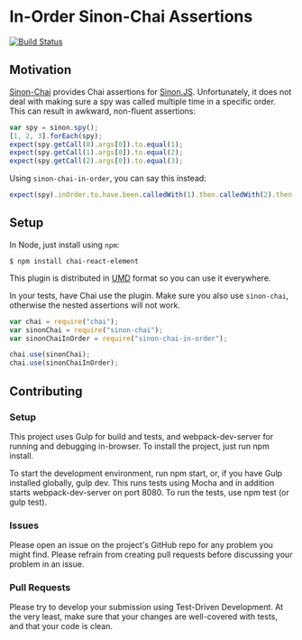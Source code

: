 # In-Order Sinon-Chai Assertions
[![Build Status](https://travis-ci.org/electricmonk/sinon-chai-in-order.svg?branch=master)](https://travis-ci.org/electricmonk/sinon-chai-in-order)

## Motivation
[Sinon-Chai](https://github.com/domenic/sinon-chai) provides Chai assertions for [Sinon.JS](http://sinonjs.org/).
Unfortunately, it does not deal with making sure a spy was called multiple time in a specific order. This can result in awkward, non-fluent assertions:

```javascript
var spy = sinon.spy();
[1, 2, 3].forEach(spy);
expect(spy.getCall(0).args[0]).to.equal(1);
expect(spy.getCall(1).args[0]).to.equal(2);
expect(spy.getCall(2).args[0]).to.equal(3);
```

Using `sinon-chai-in-order`, you can say this instead:

```javascript
expect(spy).inOrder.to.have.been.calledWith(1).then.calledWith(2).then.calledWith(3);
```

## Setup
In Node, just install using `npm`:
```
$ npm install chai-react-element
```

This plugin is distributed in [UMD](https://github.com/umdjs/umd) format so you can use it everywhere.

In your tests, have Chai use the plugin. Make sure you also use `sinon-chai`, otherwise the nested assertions will not work.
```javascript
var chai = require("chai");
var sinonChai = require("sinon-chai");
var sinonChaiInOrder = require("sinon-chai-in-order");

chai.use(sinonChai);
chai.use(sinonChaiInOrder);
```

## Contributing

### Setup

This project uses Gulp for build and tests, and webpack-dev-server for running and debugging in-browser. To install the project, just run npm install.

To start the development environment, run npm start, or, if you have Gulp installed globally, gulp dev. This runs tests using Mocha and in addition starts webpack-dev-server on port 8080. To run the tests, use npm test (or gulp test).

### Issues

Please open an issue on the project's GitHub repo for any problem you might find. Please refrain from creating pull requests before discussing your problem in an issue.

### Pull Requests

Please try to develop your submission using Test-Driven Development. At the very least, make sure that your changes are well-covered with tests, and that your code is clean.